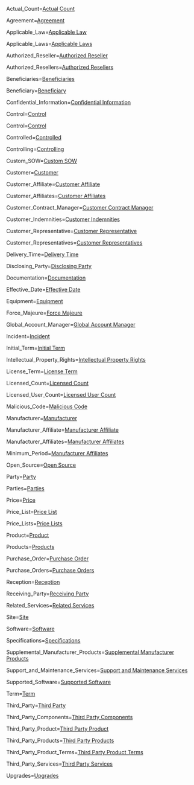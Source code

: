 Actual_Count=<a href="#Def.Actual_Count.Sec" class="definedterm">Actual Count</a>

Agreement=<a href="#Def.Agreement.Sec" class="definedterm">Agreement</a>

Applicable_Law=<a href="#Def.Applicable_Law.Sec" class="definedterm">Applicable Law</a>

Applicable_Laws=<a href="#Def.Applicable_Law.Sec" class="definedterm">Applicable Laws</a>

Authorized_Reseller=<a href="#Def.Authorized_Reseller.Sec" class="definedterm">Authorized Reseller</a>

Authorized_Resellers=<a href="#Def.Authorized_Reseller.Sec" class="definedterm">Authorized Resellers</a>

Beneficiaries=<a href="#Def.Beneficiaries.Sec" class="definedterm">Beneficiaries</a>

Beneficiary=<a href="#Def.Beneficiary.Sec" class="definedterm">Beneficiary</a>

Confidential_Information=<a href="#Confidentiality.Sec" class="definedterm">Confidential Information</a>

Control=<a href="#Def.Control.Sec" class="definedterm">Control</a>

Control=<a href='#Control.Def'>Control</a>

Controlled=<a href="#Def.Controlled.Sec" class="definedterm">Controlled</a>

Controlling=<a href="#Def.Controlling.Sec" class="definedterm">Controlling</a>

Custom_SOW=<a href='#Support.2.Sec'>Custom SOW</a>

Customer=<a href="#Def.Customer.Sec" class="definedterm">Customer</a>

Customer_Affiliate=<a href="#Def.Customer_Affiliate.Sec" class="definedterm">Customer Affiliate</a>

Customer_Affiliates=<a href="#Def.Customer_Affiliates.Sec" class="definedterm">Customer Affiliates</a>

Customer_Contract_Manager=<a href="#Governance.Sec" class="definedterm">Customer Contract Manager</a>

Customer_Indemnities=<a href="#Indemnify.Sec" class="definedterm">Customer Indemnities</a>

Customer_Representative=<a href="#Def.Customer_Representative.Sec" class="definedterm">Customer Representative</a>

Customer_Representatives=<a href="#Def.Customer_Representative.Sec" class="definedterm">Customer Representatives</a>

Delivery_Time=<a href="#Def.Delivery_Time.Sec" class="definedterm">Delivery Time</a>

Disclosing_Party=<a href="#Confidentiality.Sec" class="definedterm">Disclosing Party</a>

Documentation=<a href="#Def.Documentation.Sec" class="definedterm">Documentation</a>

Effective_Date=<a href="#Def.Effective_Date.Sec" class="definedterm">Effective Date</a>

Equipment=<a href="#Def.Equipment.Sec" class="definedterm">Equipment</a>

Force_Majeure=<a href="#Def.Force_Majeure.Sec" class="definedterm">Force Majeure</a>

Global_Account_Manager=<a href="#Governance.Sec" class="definedterm">Global Account Manager</a>

Incident=<a href="#Def.Incident.Sec" class="definedterm">Incident</a>

Initial_Term=<a href="#ProductAndService.Sec" class="definedterm">Initial Term</a>

Intellectual_Property_Rights=<a href="#Def.Intellectual_Property_Rights.Sec" class="definedterm">Intellectual Property Rights</a>

License_Term=<a href="#Def.License_Term.Sec" class="definedterm">License Term</a>

Licensed_Count=<a href="#Def.Licensed_Count.Sec" class="definedterm">Licensed Count</a>

Licensed_User_Count=<a href="#Def.Licensed_User_Count.Sec" class="definedterm">Licensed User Count</a>

Malicious_Code=<a href="#Def.Malicious_Code.Sec" class="definedterm">Malicious Code</a>

Manufacturer=<a href="#Def.Manufacturer.Sec" class="definedterm">Manufacturer</a>

Manufacturer_Affiliate=<a href="#Def.Manufacturer_Affiliate.Sec" class="definedterm">Manufacturer Affiliate</a>

Manufacturer_Affiliates=<a href="#Def.Manufacturer_Affiliate.Sec" class="definedterm">Manufacturer Affiliates</a>

Minimum_Period=<a href="#Def.Manufacturer_Affiliate.Sec" class="definedterm">Manufacturer Affiliates</a>

Open_Source=<a href="#IP.2.2.sec" class="definedterm">Open Source</a>

Party=<a href="#Def.Party.Sec" class="definedterm">Party</a>

Parties=<a href="#Def.Party.Sec" class="definedterm">Parties</a>

Price=<a href="#Def.Price.Sec" class="definedterm">Price</a>

Price_List=<a href="#Def.Price_Lists.Sec" class="definedterm">Price List</a>

Price_Lists=<a href="#Def.Price_Lists.Sec" class="definedterm">Price Lists</a>

Product=<a href="#Def.Product.Sec" class="definedterm">Product</a>

Products=<a href="#Def.Products.Sec" class="definedterm">Products</a>

Purchase_Order=<a href="#Def.Purchase_Order.Sec" class="definedterm">Purchase Order</a>

Purchase_Orders=<a href="#Def.Purchase_Orders.Sec" class="definedterm">Purchase Orders</a>

Reception=<a href="#Def.Reception.Sec" class="definedterm">Reception</a>

Receiving_Party=<a href="#Confidentiality.Sec" class="definedterm">Receiving Party</a>

Related_Services=<a href="#Def.Related_Services.Sec" class="definedterm">Related Services</a>

Site=<a href="#Def.Site.Sec" class="definedterm">Site</a>

Software=<a href="#Def.Software.Sec" class="definedterm">Software</a>

Specifications=<a href="#Def.Specifications.Sec" class="definedterm">Specifications</a>

Supplemental_Manufacturer_Products=<a href="#Support.3.Sec" class="definedterm">Supplemental Manufacturer Products</a>

Support_and_Maintenance_Services=<a href="#Def.Support_and_Maintenance_Services.Sec" class="definedterm">Support and Maintenance Services</a>

Supported_Software=<a href="#" class="definedterm">Supported Software</a>

Term=<a href="#Term.Sec" class="definedterm">Term</a>

Third_Party=<a href="#Def.Third_Party.Sec" class="definedterm">Third Party</a>

Third_Party_Components=<a href="#SoftwareLicense.8.Sec" class="definedterm">Third Party Components</a>

Third_Party_Product=<a href="#SoftwareLicense.7.Sec" class="definedterm">Third Party Product</a>

Third_Party_Products=<a href="#SoftwareLicense.7.Sec" class="definedterm">Third Party Products</a>

Third_Party_Product_Terms=<a href="#SoftwareLicense.7.Sec" class="definedterm">Third Party Product Terms</a>

Third_Party_Services=<a href="#SoftwareLicense.8.Sec" class="definedterm">Third Party Services</a>

Upgrades=<a href="#Def.Upgrades.Sec" class="definedterm">Upgrades</a>

